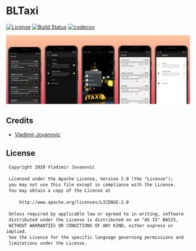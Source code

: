 # BLTaxi

[![License](https://img.shields.io/badge/License-Apache%202.0-blue.svg)](https://github.com/VladimirWrites/BLTaxi/blob/master/LICENSE)
[![Build Status](https://app.bitrise.io/app/b8b8722ee9645ad8/status.svg?token=7MWRGcMRCjH4Ivzp9xeBCw)](https://app.bitrise.io/app/b8b8722ee9645ad8)
[![codecov](https://codecov.io/gh/VladimirWrites/BLTaxi/branch/master/graph/badge.svg)](https://codecov.io/gh/VladimirWrites/BLTaxi)

![](remote_data/assets/banner.png)

Credits
-------

+ [Vladimir Jovanovic](https://github.com/VladimirWrites)

License
-------

     Copyright 2020 Vladimir Jovanović

     Licensed under the Apache License, Version 2.0 (the "License");
     you may not use this file except in compliance with the License.
     You may obtain a copy of the License at

         http://www.apache.org/licenses/LICENSE-2.0

     Unless required by applicable law or agreed to in writing, software
     distributed under the License is distributed on an "AS IS" BASIS,
     WITHOUT WARRANTIES OR CONDITIONS OF ANY KIND, either express or implied.
     See the License for the specific language governing permissions and
     limitations under the License.
